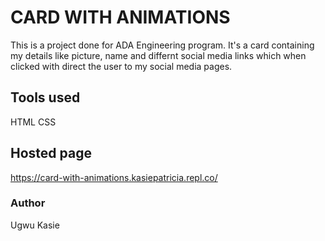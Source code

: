 # CARD WITH ANIMATIONS
This is a project done for ADA Engineering program. 
It's a card containing my details like picture, name and differnt social media links which when clicked with direct the user to my social media pages.

## Tools used
HTML 
CSS

## Hosted page
https://card-with-animations.kasiepatricia.repl.co/

### Author
Ugwu Kasie
